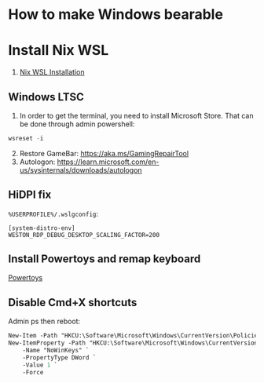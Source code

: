 # How to make Windows bearable

# Install Nix WSL

1. [Nix WSL Installation](https://nix-community.github.io/NixOS-WSL/index.html)

## Windows LTSC

1. In order to get the terminal, you need to install Microsoft Store. That can be done through admin powershell:

```powershell
wsreset -i
```

2. Restore GameBar: https://aka.ms/GamingRepairTool
3. Autologon: https://learn.microsoft.com/en-us/sysinternals/downloads/autologon

## HiDPI fix

`%USERPROFILE%/.wslgconfig`:

```
[system-distro-env]
WESTON_RDP_DEBUG_DESKTOP_SCALING_FACTOR=200
```

## Install Powertoys and remap keyboard

[Powertoys](https://learn.microsoft.com/en-us/windows/powertoys/)

## Disable Cmd+X shortcuts

Admin ps then reboot:

```ps
New-Item -Path "HKCU:\Software\Microsoft\Windows\CurrentVersion\Policies" -Name "Explorer" -ErrorAction SilentlyContinue
New-ItemProperty -Path "HKCU:\Software\Microsoft\Windows\CurrentVersion\Policies\Explorer" `
    -Name "NoWinKeys" `
    -PropertyType DWord `
    -Value 1 `
    -Force
```
